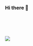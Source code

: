 ### Hi there 👋

<!--
**shubham-gupta-16/shubham-gupta-16** is a ✨ _special_ ✨ repository because its `README.md` (this file) appears on your GitHub profile.

Here are some ideas to get you started:

- 🔭 I’m currently working on ...
- 🌱 I’m currently learning ...
- 👯 I’m looking to collaborate on ...
- 🤔 I’m looking for help with ...
- 💬 Ask me about ...
- 📫 How to reach me: ...
- 😄 Pronouns: ...
- ⚡ Fun fact: ...
-->

<br/>
<br/>
<!-- 
<a href="https://github.com/shubham16g">
  <img align="center" src="https://github-readme-stats.vercel.app/api?username=shubham16g&count_private=true&theme=dark" />
</a>
-->
<br/>
<br/>
<a href="https://github.com/shubham-gupta-16">
  <img align="center" src="https://github-readme-stats.vercel.app/api/top-langs/?username=shubham-gupta-16&layout=compact&theme=dark&langs_count=4&hide=php,javascript," />
</a>
